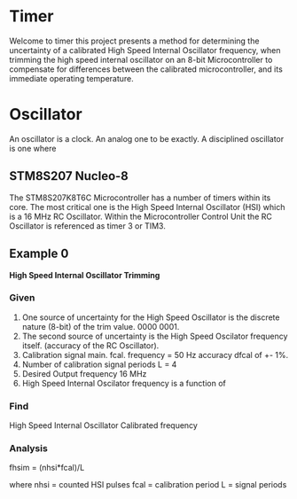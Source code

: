 # Timer
Welcome to timer this project presents a method for determining the uncertainty of a calibrated High Speed Internal Oscillator frequency, when trimming the high speed internal oscillator on an 8-bit Microcontroller to compensate for differences between the calibrated microcontroller, and its immediate operating temperature.

# Oscillator
An oscillator is a clock. An analog one to be exactly. A disciplined oscillator
is one where 

## STM8S207 Nucleo-8
The STM8S207K8T6C Microcontroller has a number of timers within its core. The most critical one is the High Speed Internal Oscillator (HSI) which is a 16 MHz RC Oscillator. Within the Microcontroller Control Unit the RC Oscillator is referenced as timer 3 or TIM3.

## Example 0
**High Speed Internal Oscillator Trimming**
### Given
1. One source of uncertainty for the High Speed Oscillator is the discrete nature (8-bit) of the trim value. 0000 0001.
3. The second source of uncertainty is the High Speed Oscilator frequency itself. (accuracy of the RC Oscillator).
4. Calibration signal main. fcal. frequency = 50 Hz
accuracy dfcal of +- 1%.
2. Number of calibration signal periods L = 4
3. Desired Output frequency 16 MHz
4. High Speed Internal Oscilator frequency is a function of

### Find
High Speed Internal Oscillator Calibrated frequency

### Analysis
fhsim = (nhsi*fcal)/L

where nhsi = counted HSI pulses
fcal = calibration period
L = signal periods
